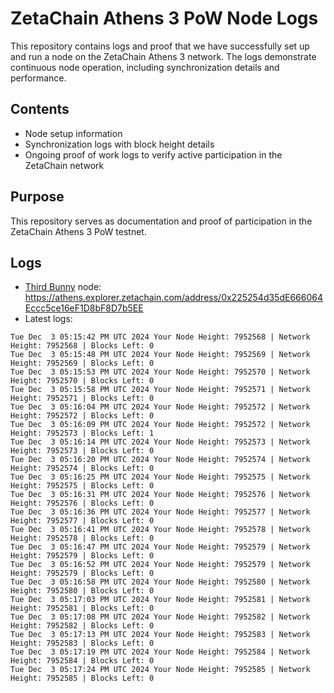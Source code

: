# ZetaChain Athens 3 PoW Node Logs
This repository contains logs and proof that we have successfully set up and run a node on the ZetaChain Athens 3 network. The logs demonstrate continuous node operation, including synchronization details and performance.

## Contents
- Node setup information
- Synchronization logs with block height details
- Ongoing proof of work logs to verify active participation in the ZetaChain network

## Purpose
This repository serves as documentation and proof of participation in the ZetaChain Athens 3 PoW testnet.

## Logs

- [Third Bunny](https://thirdbunny.xyz/) node: https://athens.explorer.zetachain.com/address/0x225254d35dE666064Eccc5ce16eF1D8bF8D7b5EE
- Latest logs:
```
Tue Dec  3 05:15:42 PM UTC 2024 Your Node Height: 7952568 | Network Height: 7952568 | Blocks Left: 0
Tue Dec  3 05:15:48 PM UTC 2024 Your Node Height: 7952569 | Network Height: 7952569 | Blocks Left: 0
Tue Dec  3 05:15:53 PM UTC 2024 Your Node Height: 7952570 | Network Height: 7952570 | Blocks Left: 0
Tue Dec  3 05:15:58 PM UTC 2024 Your Node Height: 7952571 | Network Height: 7952571 | Blocks Left: 0
Tue Dec  3 05:16:04 PM UTC 2024 Your Node Height: 7952572 | Network Height: 7952572 | Blocks Left: 0
Tue Dec  3 05:16:09 PM UTC 2024 Your Node Height: 7952572 | Network Height: 7952573 | Blocks Left: 1
Tue Dec  3 05:16:14 PM UTC 2024 Your Node Height: 7952573 | Network Height: 7952573 | Blocks Left: 0
Tue Dec  3 05:16:20 PM UTC 2024 Your Node Height: 7952574 | Network Height: 7952574 | Blocks Left: 0
Tue Dec  3 05:16:25 PM UTC 2024 Your Node Height: 7952575 | Network Height: 7952575 | Blocks Left: 0
Tue Dec  3 05:16:31 PM UTC 2024 Your Node Height: 7952576 | Network Height: 7952576 | Blocks Left: 0
Tue Dec  3 05:16:36 PM UTC 2024 Your Node Height: 7952577 | Network Height: 7952577 | Blocks Left: 0
Tue Dec  3 05:16:41 PM UTC 2024 Your Node Height: 7952578 | Network Height: 7952578 | Blocks Left: 0
Tue Dec  3 05:16:47 PM UTC 2024 Your Node Height: 7952579 | Network Height: 7952579 | Blocks Left: 0
Tue Dec  3 05:16:52 PM UTC 2024 Your Node Height: 7952579 | Network Height: 7952579 | Blocks Left: 0
Tue Dec  3 05:16:58 PM UTC 2024 Your Node Height: 7952580 | Network Height: 7952580 | Blocks Left: 0
Tue Dec  3 05:17:03 PM UTC 2024 Your Node Height: 7952581 | Network Height: 7952581 | Blocks Left: 0
Tue Dec  3 05:17:08 PM UTC 2024 Your Node Height: 7952582 | Network Height: 7952582 | Blocks Left: 0
Tue Dec  3 05:17:13 PM UTC 2024 Your Node Height: 7952583 | Network Height: 7952583 | Blocks Left: 0
Tue Dec  3 05:17:19 PM UTC 2024 Your Node Height: 7952584 | Network Height: 7952584 | Blocks Left: 0
Tue Dec  3 05:17:24 PM UTC 2024 Your Node Height: 7952585 | Network Height: 7952585 | Blocks Left: 0
```
